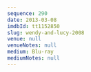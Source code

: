 ```yaml
---
sequence: 290
date: 2013-03-08
imdbId: tt1152850
slug: wendy-and-lucy-2008
venue: null
venueNotes: null
medium: Blu-ray
mediumNotes: null
---
```

